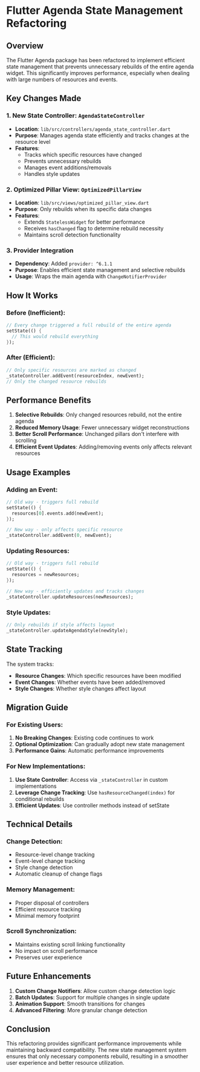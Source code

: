 # Flutter Agenda State Management Refactoring

## Overview
The Flutter Agenda package has been refactored to implement efficient state management that prevents unnecessary rebuilds of the entire agenda widget. This significantly improves performance, especially when dealing with large numbers of resources and events.

## Key Changes Made

### 1. **New State Controller: `AgendaStateController`**
- **Location**: `lib/src/controllers/agenda_state_controller.dart`
- **Purpose**: Manages agenda state efficiently and tracks changes at the resource level
- **Features**:
  - Tracks which specific resources have changed
  - Prevents unnecessary rebuilds
  - Manages event additions/removals
  - Handles style updates

### 2. **Optimized Pillar View: `OptimizedPillarView`**
- **Location**: `lib/src/views/optimized_pillar_view.dart`
- **Purpose**: Only rebuilds when its specific data changes
- **Features**:
  - Extends `StatelessWidget` for better performance
  - Receives `hasChanged` flag to determine rebuild necessity
  - Maintains scroll detection functionality

### 3. **Provider Integration**
- **Dependency**: Added `provider: ^6.1.1`
- **Purpose**: Enables efficient state management and selective rebuilds
- **Usage**: Wraps the main agenda with `ChangeNotifierProvider`

## How It Works

### **Before (Inefficient)**:
```dart
// Every change triggered a full rebuild of the entire agenda
setState(() {
  // This would rebuild everything
});
```

### **After (Efficient)**:
```dart
// Only specific resources are marked as changed
_stateController.addEvent(resourceIndex, newEvent);
// Only the changed resource rebuilds
```

## Performance Benefits

1. **Selective Rebuilds**: Only changed resources rebuild, not the entire agenda
2. **Reduced Memory Usage**: Fewer unnecessary widget reconstructions
3. **Better Scroll Performance**: Unchanged pillars don't interfere with scrolling
4. **Efficient Event Updates**: Adding/removing events only affects relevant resources

## Usage Examples

### **Adding an Event**:
```dart
// Old way - triggers full rebuild
setState(() {
  resources[0].events.add(newEvent);
});

// New way - only affects specific resource
_stateController.addEvent(0, newEvent);
```

### **Updating Resources**:
```dart
// Old way - triggers full rebuild
setState(() {
  resources = newResources;
});

// New way - efficiently updates and tracks changes
_stateController.updateResources(newResources);
```

### **Style Updates**:
```dart
// Only rebuilds if style affects layout
_stateController.updateAgendaStyle(newStyle);
```

## State Tracking

The system tracks:
- **Resource Changes**: Which specific resources have been modified
- **Event Changes**: Whether events have been added/removed
- **Style Changes**: Whether style changes affect layout

## Migration Guide

### **For Existing Users**:
1. **No Breaking Changes**: Existing code continues to work
2. **Optional Optimization**: Can gradually adopt new state management
3. **Performance Gains**: Automatic performance improvements

### **For New Implementations**:
1. **Use State Controller**: Access via `_stateController` in custom implementations
2. **Leverage Change Tracking**: Use `hasResourceChanged(index)` for conditional rebuilds
3. **Efficient Updates**: Use controller methods instead of setState

## Technical Details

### **Change Detection**:
- Resource-level change tracking
- Event-level change tracking  
- Style change detection
- Automatic cleanup of change flags

### **Memory Management**:
- Proper disposal of controllers
- Efficient resource tracking
- Minimal memory footprint

### **Scroll Synchronization**:
- Maintains existing scroll linking functionality
- No impact on scroll performance
- Preserves user experience

## Future Enhancements

1. **Custom Change Notifiers**: Allow custom change detection logic
2. **Batch Updates**: Support for multiple changes in single update
3. **Animation Support**: Smooth transitions for changes
4. **Advanced Filtering**: More granular change detection

## Conclusion

This refactoring provides significant performance improvements while maintaining backward compatibility. The new state management system ensures that only necessary components rebuild, resulting in a smoother user experience and better resource utilization.
